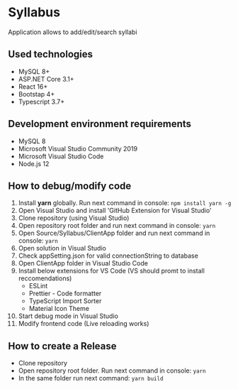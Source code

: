 # Syllabus
Application allows to add/edit/search syllabi

## Used technologies
- MySQL 8+
- ASP.NET Core 3.1+
- React 16+
- Bootstap 4+
- Typescript 3.7+

## Development environment requirements
- MySQL 8
- Microsoft Visual Studio Community 2019
- Microsoft Visual Studio Code
- Node.js 12

## How to debug/modify code
1. Install **yarn** globally. Run next command in console: `npm install yarn -g`
2. Open Visual Studio and install 'GitHub Extension for Visual Studio'
3. Clone repository (using Visual Studio)
4. Open repository root folder and run next command in console: `yarn`
5. Open Source/Syllabus/ClientApp folder and run next command in console: `yarn`
6. Open solution in Visual Studio
7. Check appSetting.json for valid connectionString to database
8. Open ClientApp folder in Visual Studio Code
9. Install below extensions for VS Code (VS should promt to install reccomendations)
   - ESLint 
   - Prettier - Code formatter
   - TypeScript Import Sorter
   - Material Icon Theme
10. Start debug mode in Visual Studio
11. Modify frontend code (Live reloading works)

## How to create a Release
- Clone repository
- Open repository root folder. Run next command in console: `yarn`
- In the same folder run next command: `yarn build`
